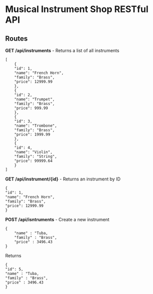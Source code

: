 # Musical Instrument Shop RESTful API

## Routes

**GET /api/instruments** - Returns a list of all instruments

    [
        {
        "id": 1,
        "name": "French Horn",
        "family": "Brass",
        "price": 12999.99
        },
        {
        "id": 2,
        "name": "Trumpet",
        "family": "Brass",
        "price": 999.99
        },
        {
        "id": 3,
        "name": "Trombone",
        "family": "Brass",
        "price": 1999.99
        },
        {
        "id": 4,
        "name": "Violin",
        "family": "String",
        "price": 99999.64
        }
    ]

**GET /api/instrument/{id}** - Returns an instrument by ID

    {
    "id": 1,
    "name": "French Horn",
    "family": "Brass",
    "price": 12999.99
    }

**POST /api/isntruments** - Create a new instrument

    {
        "name" : "Tuba,
        "family" : "Brass",
        "price" : 3496.43
    }

Returns

    {
    "id": 5,
    "name" : "Tuba,
    "family" : "Brass",
    "price" : 3496.43
    }
